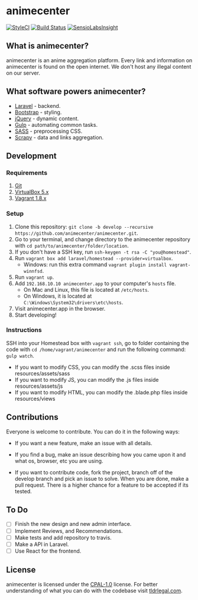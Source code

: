 # animecenter

[![StyleCI](https://styleci.io/repos/44687688/shield)](https://styleci.io/repos/44687688)
[![Build Status](https://travis-ci.org/animecenter/animecenter.svg?branch=develop)](https://travis-ci.org/animecenter/animecenter)
[![SensioLabsInsight](https://insight.sensiolabs.com/projects/b22e1b93-dfe2-4dea-815f-900bec2d68e2/mini.png)](https://insight.sensiolabs.com/projects/b22e1b93-dfe2-4dea-815f-900bec2d68e2)

## What is animecenter?

animecenter is an anime aggregation platform.
Every link and information on animecenter is found on the open internet.
We don't host any illegal content on our server.

## What software powers animecenter?

- [Laravel](http://laravel.com) - backend.
- [Bootstrap](https://getbootstrap.com) - styling.
- [jQuery](https://jquery.con) - dynamic content.
- [Gulp](http://gulpjs.com) - automating common tasks.
- [SASS](http://sass-lang.com) - preprocessing CSS.
- [Scrapy](https://scrapy.org) - data and links aggregation.

## Development

### Requirements

1. [Git](https://git-scm.com/download)
2. [VirtualBox 5.x](https://www.virtualbox.org/wiki/Downloads)
3. [Vagrant 1.8.x](https://www.vagrantup.com/downloads.html)

### Setup

1. Clone this repository: `git clone -b develop --recursive https://github.com/animecenter/animecenter.git`.
2. Go to your terminal, and change directory to the animecenter repository with `cd path/to/animecenter/folder/location`.
3. If you don't have a SSH key, run `ssh-keygen -t rsa -C "you@homestead"`.
4. Run `vagrant box add laravel/homestead --provider=virtualbox`.
    - Windows: run this extra command `vagrant plugin install vagrant-winnfsd`.
5. Run `vagrant up`.
5. Add `192.168.10.10 animecenter.app` to your computer's `hosts` file.
    - On Mac and Linux, this file is located at `/etc/hosts`.
    - On Windows, it is located at `C:\Windows\System32\drivers\etc\hosts`.
6. Visit animecenter.app in the browser.
7. Start developing!

### Instructions

SSH into your Homestead box with `vagrant ssh`, go to folder containing 
the code with `cd /home/vagrant/animecenter` and run the following command: `gulp watch`.

- If you want to modify CSS, you can modify the .scss files inside resources/assets/sass
- If you want to modify JS, you can modify the .js files inside resources/assets/js
- If you want to modify HTML, you can modify the .blade.php files inside resources/views

## Contributions

Everyone is welcome to contribute. You can do it in the following ways:

- If you want a new feature, make an issue with all details.

- If you find a bug, make an issue describing how you came upon it and what os, browser, etc you are using.

- If you want to contribute code, fork the project, branch off of the develop branch and pick an issue to solve. 
When you are done, make a pull request. There is a higher chance for a feature to be accepted if its tested.

## To Do

- [ ] Finish the new design and new admin interface.
- [ ] Implement Reviews, and Recommendations.
- [ ] Make tests and add repository to travis.
- [ ] Make a API in Laravel.
- [ ] Use React for the frontend.

## License

animecenter is licensed under the [CPAL-1.0](http://opensource.org/licenses/CPAL-1.0) license.
For better understanding of what you can do with the codebase visit 
[tldrlegal.com](https://tldrlegal.com/license/common-public-attribution-license-version-1.0-(cpal-1.0)).

